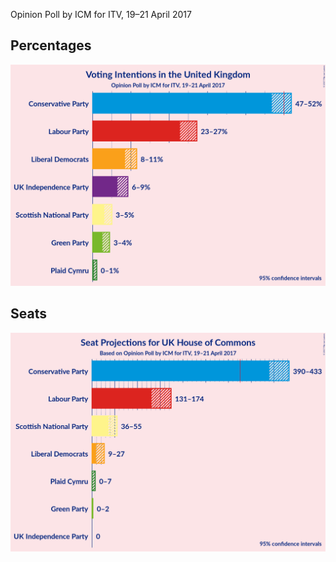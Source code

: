 Opinion Poll by ICM for ITV, 19–21 April 2017

## Percentages

![Percentages](2017-04-21-ICM.png "Percentages")

## Seats

![Seats](2017-04-21-ICM-seats.png "Seats")

